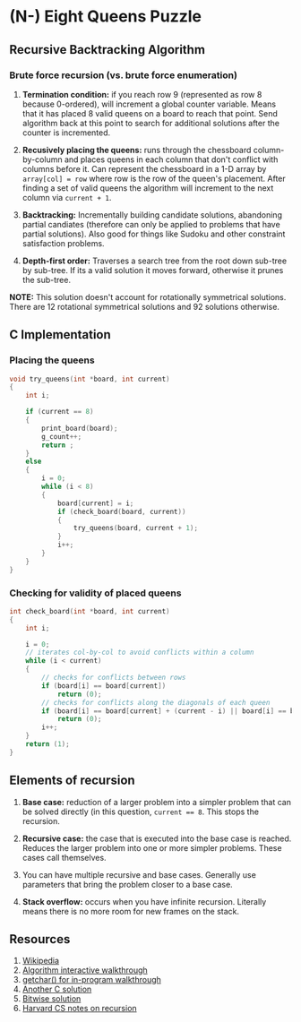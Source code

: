 # (N-) Eight Queens Puzzle

## Recursive Backtracking Algorithm

### Brute force recursion (vs. brute force enumeration)

1. **Termination condition:** if you reach row 9 (represented as row 8 because 0-ordered), will increment a global counter variable. Means that it has placed 8 valid queens on a board to reach that point. Send algorithm back at this point to search for additional solutions after the counter is incremented.

2. **Recusively placing the queens:** runs through the chessboard column-by-column and places queens in each column that don't conflict with columns before it. Can represent the chessboard in a 1-D array by ```array[col] = row``` where row is the row of the queen's placement. After finding a set of valid queens the algorithm will increment to the next column via ```current + 1```.

3. **Backtracking:** Incrementally building candidate solutions, abandoning partial candiates (therefore can only be applied to problems that have partial solutions). Also good for things like Sudoku and other constraint satisfaction problems.

4. **Depth-first order:** Traverses a search tree from the root down sub-tree by sub-tree. If its a valid solution it moves forward, otherwise it prunes the sub-tree.

**NOTE:** This solution doesn't account for rotationally symmetrical solutions. There are 12 rotational symmetrical solutions and 92 solutions otherwise.

## C Implementation

### Placing the queens
```c
void try_queens(int *board, int current)
{
	int i;

	if (current == 8)
	{
		print_board(board);
		g_count++;
		return ;
	}
	else
	{
		i = 0;
		while (i < 8)
		{	
			board[current] = i;
			if (check_board(board, current))
			{
				try_queens(board, current + 1);
			}
			i++;
		}
	}
}
```

### Checking for validity of placed queens
```c
int check_board(int *board, int current)
{
	int i;

	i = 0;
	// iterates col-by-col to avoid conflicts within a column
	while (i < current)
	{
		// checks for conflicts between rows
		if (board[i] == board[current])
			return (0);
		// checks for conflicts along the diagonals of each queen
		if (board[i] == board[current] + (current - i) || board[i] == board[current] - (current - i))
			return (0);
		i++;
	}
	return (1);
}
```

## Elements of recursion

1. **Base case:** reduction of a larger problem into a simpler problem that can be solved directly (in this question, ```current == 8```. This stops the recursion.

2. **Recursive case:** the case that is executed into the base case is reached. Reduces the larger problem into one or more simpler problems. These cases call themselves.

3. You can have multiple recursive and base cases. Generally use parameters that bring the problem closer to a base case.

4. **Stack overflow:** occurs when you have infinite recursion. Literally means there is no more room for new frames on the stack.

## Resources

1. [Wikipedia](https://en.wikipedia.org/wiki/Eight_queens_puzzle)
2. [Algorithm interactive walkthrough](https://www.cs.usfca.edu/~galles/visualization/RecQueens.html)
3. [getchar() for in-program walkthrough](http://rabbit.eng.miami.edu/class/een218/getchar.html)
4. [Another C solution](http://www.ccodechamp.com/c-program-of-n-queens-problem-solution-using-backtracking/)
5. [Bitwise solution](http://www.ic-net.or.jp/home/takaken/e/queen/)
6. [Harvard CS notes on recursion](http://www.fas.harvard.edu/~cscie119/lectures/recursion.pdf)
